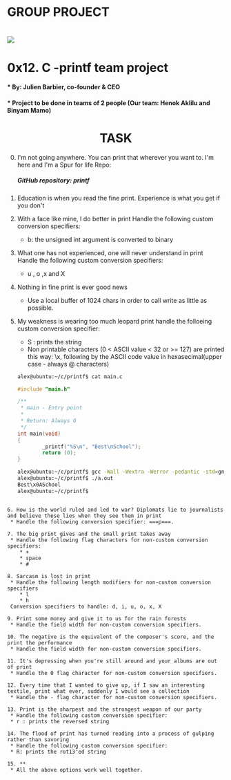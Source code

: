 # GROUP PROJECT
<h1> <img src="https://s3.amazonaws.com/intranet-projects-files/holbertonschool-low_level_programming/228/printf.png"?raw=true" /> </h1>
<h1> 0x12. C -printf team project </h1>
<h4>   * By: Julien Barbier, co-founder & CEO </h4>
<h4>   * Project to be done in teams of 2 people (Our team: Henok Aklilu and Binyam Mamo) </h4>
<h1 align="center"><b>TASK</b></h1>
 
0. I'm not going anywhere. You can print that wherever you want to. I'm here and I'm a Spur for life
     Repo:
      <h5>GitHub repository: printf</h5>
1. Education is when you read the fine print. Experience is what you get if you don't

2. With a face like mine, I do better in print
 Handle the following custom conversion specifiers:
   * b: the unsigned int argument is converted to binary</h6>

3. What one has not experienced, one will never understand in print
  Handle the following custom conversion specifiers:
   * u , o ,x and X
	
4. Nothing in fine print is ever good news
   * Use a local buffer of 1024 chars in order to call write as little as possible.

5. My weakness is wearing too much leopard print
   handle the folloeing custom conversion specifier:
   * S : prints the string
   * Non printable characters (0 < ASCII value < 32 or >= 127) are printed this way: \x, following by the ASCII code value in hexasecimal(upper case - always @ characters)


	```bash
	alex@ubuntu:~/c/printf$ cat main.c
	```
	```c
	#include "main.h"

	/**
	 * main - Entry point
	 *
	 * Return: Always 0
	 */
	int main(void)
	{
			_printf("%S\n", "Best\nSchool");
			return (0);
	}
	```
	```bash
	alex@ubuntu:~/c/printf$ gcc -Wall -Wextra -Werror -pedantic -std=gnu89 main.c
	alex@ubuntu:~/c/printf$ ./a.out
	Best\x0ASchool
	alex@ubuntu:~/c/printf$
  ```

6. How is the world ruled and led to war? Diplomats lie to journalists and believe these lies when they see them in print
   * Handle the following conversion specifier: ===p===.

7. The big print gives and the small print takes away
   * Handle the following flag characters for non-custom conversion specifiers:
      * + 
      * space
      * #

8. Sarcasm is lost in print
   * Handle the following length modifiers for non-custom conversion specifiers
      * l
      * h
   Conversion specifiers to handle: d, i, u, o, x, X

9. Print some money and give it to us for the rain forests
   * Handle the field width for non-custom conversion specifiers.

10. The negative is the equivalent of the composer's score, and the print the performance
   * Handle the field width for non-custom conversion specifiers.

11. It's depressing when you're still around and your albums are out of print  
   * Handle the 0 flag character for non-custom conversion specifiers.

12. Every time that I wanted to give up, if I saw an interesting textile, print what ever, suddenly I would see a collection
   * Handle the - flag character for non-custom conversion specifiers.

13. Print is the sharpest and the strongest weapon of our party
   * Handle the following custom conversion specifier:
   * r : prints the reversed string

14. The flood of print has turned reading into a process of gulping rather than savoring
   * Handle the following custom conversion specifier:
   * R: prints the rot13'ed string
 
15. **
   * All the above options work well together.

